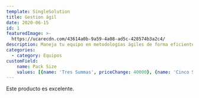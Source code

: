 ```yaml
---
template: SingleSolution
title: Gestion ágil 
date: 2020-06-15
id: 1
featuredImage: >-
  https://ucarecdn.com/43614a0b-9a59-4a08-ad5c-428574b3a2c4/
description: Maneja tu equipo en metodologías ágiles de forma eficiente. Colaborativo, fácil de usar y lo mejor, simplifica tu flujo de trabajo.
categories:
  - category: Equipos
customField: 
    name: Pack Size
    values: [{name: 'Tres Summas', priceChange: 40000}, {name: 'Cinco Summas', priceChange: 60000}, {name: 'Diez Summas', priceChange: 80000}]
---
```


Este producto es excelente.